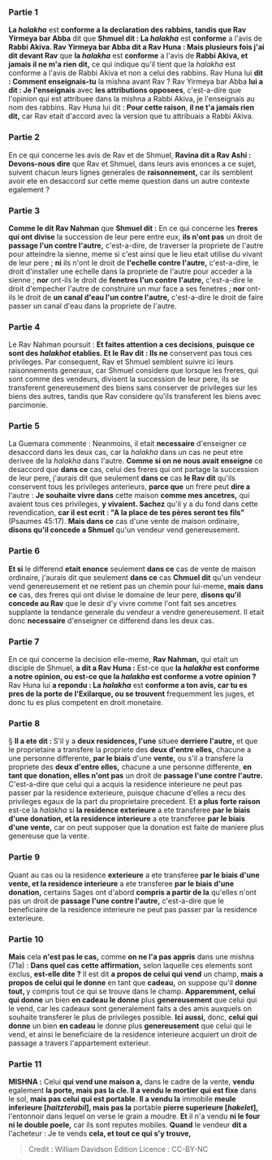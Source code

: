 
### Partie 1
<b>La <i>halakha</i></b> est <b>conforme a la declaration des rabbins, tandis que Rav Yirmeya bar Abba</b> dit que <b>Shmuel dit : La <i>halakha</i></b> est <b>conforme</b> a l'avis de <b>Rabbi Akiva. Rav Yirmeya bar Abba dit a Rav Huna : Mais plusieurs fois j'ai dit devant Rav</b> que <b>la <i>halakha</i></b> est <b>conforme</b> a l'avis de <b>Rabbi Akiva, et jamais il ne m'a rien dit,</b> ce qui indique qu'il tient que la <i>halakha</i> est conforme a l'avis de Rabbi Akiva et non a celui des rabbins. Rav Huna lui <b>dit : Comment enseignais-tu</b> la mishna avant Rav ? Rav Yirmeya bar Abba <b>lui a dit : Je l'enseignais</b> avec <b>les attributions opposees</b>, c'est-a-dire que l'opinion qui est attribuee dans la mishna a Rabbi Akiva, je l'enseignais au nom des rabbins. Rav Huna lui dit : <b>Pour cette raison</b>, <b>il ne t'a jamais rien dit,</b> car Rav etait d'accord avec la version que tu attribuais a Rabbi Akiva.

### Partie 2
En ce qui concerne les avis de Rav et de Shmuel, <b>Ravina dit a Rav Ashi : Devons-nous dire</b> que Rav et Shmuel, dans leurs avis enonces a ce sujet, suivent chacun leurs lignes generales de <b>raisonnement,</b> car ils semblent avoir ete en desaccord sur cette meme question dans un autre contexte egalement ?

### Partie 3
<b>Comme le dit Rav Nahman</b> que <b>Shmuel dit :</b> En ce qui concerne les <b>freres qui ont divise</b> la succession de leur pere entre eux, <b>ils n'ont pas</b> un droit de <b>passage l'un contre l'autre,</b> c'est-a-dire, de traverser la propriete de l'autre pour atteindre la sienne, meme si c'est ainsi que le lieu etait utilise du vivant de leur pere ; <b>ni</b> ils n'ont le droit de <b>l'echelle contre l'autre,</b> c'est-a-dire, le droit d'installer une echelle dans la propriete de l'autre pour acceder a la sienne ; <b>nor</b> ont-ils le droit de <b>fenetres l'un contre l'autre,</b> c'est-a-dire le droit d'empecher l'autre de construire un mur face a ses fenetres ; <b>nor</b> ont-ils le droit de <b>un canal d'eau l'un contre l'autre,</b> c'est-a-dire le droit de faire passer un canal d'eau dans la propriete de l'autre.

### Partie 4
Le Rav Nahman poursuit : <b>Et faites attention a ces decisions</b>, <b>puisque ce sont des <i>halakhot</i> etablies. Et le Rav dit : Ils ne</b> conservent pas tous ces privileges. Par consequent, Rav et Shmuel semblent suivre ici leurs raisonnements generaux, car Shmuel considere que lorsque les freres, qui sont comme des vendeurs, divisent la succession de leur pere, ils se transferent genereusement des biens sans conserver de privileges sur les biens des autres, tandis que Rav considere qu'ils transferent les biens avec parcimonie.

### Partie 5
La Guemara commente : Neanmoins, il etait <b>necessaire</b> d'enseigner ce desaccord dans les deux cas, car la <i>halakha</i> dans un cas ne peut etre derivee de la <i>halakha</i> dans l'autre. <b>Comme si on ne nous avait enseigne</b> ce desaccord que <b>dans ce</b> cas, celui des freres qui ont partage la succession de leur pere, j'aurais dit que seulement <b>dans ce</b> cas <b>le Rav dit</b> qu'ils conservent tous les privileges anterieurs, <b>parce que</b> un frere peut <b>dire a</b> l'autre : <b>Je souhaite vivre dans</b> cette maison <b>comme mes ancetres,</b> qui avaient tous ces privileges, <b>y vivaient. Sachez</b> qu'il y a du fond dans cette revendication, <b>car il est ecrit : "A la place de tes pères seront tes fils"</b> (Psaumes 45:17). <b>Mais dans ce</b> cas d'une vente de maison ordinaire, <b>disons qu'il concede a Shmuel</b> qu'un vendeur vend genereusement.

### Partie 6
<b>Et si</b> le differend <b>etait enonce</b> seulement <b>dans ce</b> cas de vente de maison ordinaire, j'aurais dit que seulement <b>dans ce</b> cas <b>Chmuel dit</b> qu'un vendeur vend genereusement et ne retient pas un chemin pour lui-meme, <b>mais dans ce</b> cas, des freres qui ont divise le domaine de leur pere, <b>disons qu'il concede au Rav</b> que le desir d'y vivre comme l'ont fait ses ancetres supplante la tendance generale du vendeur a vendre genereusement. Il etait donc <b>necessaire</b> d'enseigner ce differend dans les deux cas.

### Partie 7
En ce qui concerne la decision elle-meme, <b>Rav Nahman,</b> qui etait un disciple de Shmuel, <b>a dit a Rav Huna :</b> Est-ce que <b>la <i>halakha</i> est conforme a notre opinion, ou est-ce que la <i>halakha</i> est conforme a votre opinion ?</b> Rav Huna lui <b>a repondu : La <i>halakha</i></b> est <b>conforme a ton avis, car tu es pres de la porte de l'Exilarque, ou se trouvent</b> frequemment les juges,</b> et donc tu es plus competent en droit monetaire.

### Partie 8
§ <b>Il a ete dit : </b> S'il y a <b>deux residences, l'une</b> situee <b>derriere l'autre,</b> et que le proprietaire a transfere la propriete des <b>deux d'entre elles,</b> chacune a une personne differente, <b>par le biais</b> d'une <b>vente,</b> ou s'il a transfere la propriete des <b>deux d'entre elles,</b> chacune a une personne differente, <b>en tant que donation, elles n'ont pas</b> un droit de <b>passage l'une contre l'autre. </b> C'est-a-dire que celui qui a acquis la residence interieure ne peut pas passer par la residence exterieure, puisque chacune d'elles a recu des privileges egaux de la part du proprietaire precedent. Et <b>a plus forte raison</b> est-ce la <i>halakha</i> si <b>la residence exterieure</b> a ete transferee <b>par le biais d'une donation, et la residence interieure</b> a ete transferee <b>par le biais d'une vente,</b> car on peut supposer que la donation est faite de maniere plus genereuse que la vente.

### Partie 9
Quant au cas ou la residence <b>exterieure</b> a ete transferee <b>par le biais d'une vente, et la residence interieure</b> a ete transferee <b>par le biais d'une donation,</b> certains Sages ont d'abord <b>compris a partir de la</b> qu'elles n'ont pas un</b> droit de <b>passage l'une contre l'autre,</b> c'est-a-dire que le beneficiaire de la residence interieure ne peut pas passer par la residence exterieure.

### Partie 10
<b>Mais</b> cela <b>n'est pas le cas,</b> comme <b>on ne l'a pas appris</b> dans une mishna (71a) : <b>Dans quel cas</b> <b>cette affirmation,</b> selon laquelle ces elements sont exclus, <b>est-elle dite ?</b> Il est dit <b>a propos de celui qui vend</b> un champ, <b>mais a propos de celui qui le donne</b> en tant que <b>cadeau,</b> on suppose qu'il <b>donne tout, </b> y compris tout ce qui se trouve dans le champ. <b>Apparemment, celui qui donne</b> un bien <b>en cadeau le donne</b> plus <b>genereusement</b> que celui qui le vend, car les cadeaux sont generalement faits a des amis auxquels on souhaite transferer le plus de privileges possible. <b>Ici aussi,</b> donc, <b>celui qui donne</b> un bien <b>en cadeau</b> le donne plus <b>genereusement</b> que celui qui le vend, et ainsi le beneficiaire de la residence interieure acquiert un droit de passage a travers l'appartement exterieur.

### Partie 11
<strong>MISHNA :</strong> Celui <b>qui vend une maison a,</b> dans le cadre de la vente, <b>vendu</b> egalement <b>la porte, mais pas la cle. Il a vendu le mortier qui est fixe</b> dans le sol, <b>mais pas celui qui est portable</b>. <b>Il a vendu la</b> immobile <b>meule inferieure [<i>haitzterobil</i>], mais pas la</b> portable <b>pierre superieure [<i>hakelet</i>],</b> l'entonnoir dans lequel on verse le grain a moudre. <b>Et</b> il n'a vendu <b>ni le four ni le double poele,</b> car ils sont reputes mobiles. <b>Quand</b> le vendeur <b>dit a</b> l'acheteur : Je te vends <b>cela, et tout ce qui s'y trouve,</b>

>Credit : William Davidson Edition
>Licence : CC-BY-NC